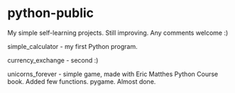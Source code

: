 # python-public

My simple self-learning projects. Still improving.
Any comments welcome :)

simple_calculator - my first Python program.

currency_exchange - second :)

unicorns_forever - simple game, made with Eric Matthes Python Course book. Added few functions. pygame. Almost done.
